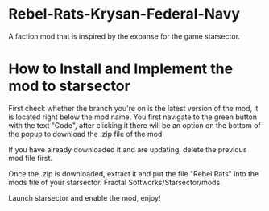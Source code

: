 # Rebel-Rats-Krysan-Federal-Navy
 A faction mod that is inspired by the expanse for the game starsector.

# How to Install and Implement the mod to starsector
First check whether the branch you're on is the latest version of the mod, it is located right below the mod name.
You first navigate to the green button with the text "Code", after clicking it there will be an option on the bottom 
of the popup to download the .zip file of the mod. 

If you have already downloaded it and are updating, delete the previous mod file first.

Once the .zip is downloaded, extract it and put the file "Rebel Rats" into the mods file of your starsector.
Fractal Softworks/Starsector/mods

Launch starsector and enable the mod, enjoy!
